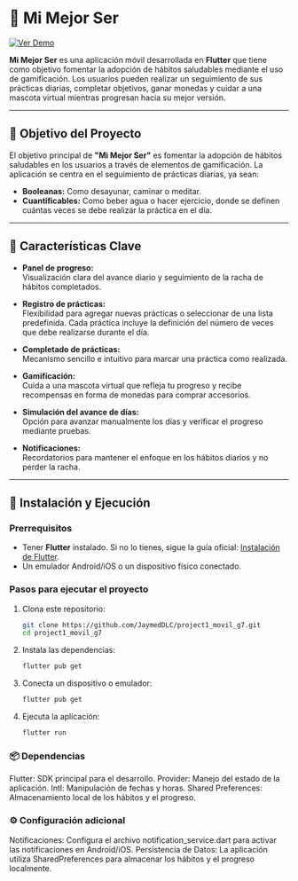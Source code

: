 # 🐾 Mi Mejor Ser

[![Ver Demo](https://img.shields.io/badge/Ver-Demo-blue?style=for-the-badge&logo=youtube)](https://youtu.be/zqXbgj1oE7w) 

**Mi Mejor Ser** es una aplicación móvil desarrollada en **Flutter** que tiene como objetivo fomentar la adopción de hábitos saludables mediante el uso de gamificación. Los usuarios pueden realizar un seguimiento de sus prácticas diarias, completar objetivos, ganar monedas y cuidar a una mascota virtual mientras progresan hacia su mejor versión.

---

## 🎯 Objetivo del Proyecto

El objetivo principal de **"Mi Mejor Ser"** es fomentar la adopción de hábitos saludables en los usuarios a través de elementos de gamificación. La aplicación se centra en el seguimiento de prácticas diarias, ya sean:

- **Booleanas:** Como desayunar, caminar o meditar.
- **Cuantificables:** Como beber agua o hacer ejercicio, donde se definen cuántas veces se debe realizar la práctica en el día.

---

## 📱 Características Clave

- **Panel de progreso:**  
  Visualización clara del avance diario y seguimiento de la racha de hábitos completados.

- **Registro de prácticas:**  
  Flexibilidad para agregar nuevas prácticas o seleccionar de una lista predefinida. Cada práctica incluye la definición del número de veces que debe realizarse durante el día.

- **Completado de prácticas:**  
  Mecanismo sencillo e intuitivo para marcar una práctica como realizada.

- **Gamificación:**  
  Cuida a una mascota virtual que refleja tu progreso y recibe recompensas en forma de monedas para comprar accesorios.

- **Simulación del avance de días:**  
  Opción para avanzar manualmente los días y verificar el progreso mediante pruebas.

- **Notificaciones:**  
  Recordatorios para mantener el enfoque en los hábitos diarios y no perder la racha.

---

## 🚀 Instalación y Ejecución

### **Prerrequisitos**

- Tener **Flutter** instalado. Si no lo tienes, sigue la guía oficial: [Instalación de Flutter](https://flutter.dev/docs/get-started/install).
- Un emulador Android/iOS o un dispositivo físico conectado.

### **Pasos para ejecutar el proyecto**

1. Clona este repositorio:
   ```bash
   git clone https://github.com/JaymedDLC/project1_movil_g7.git
   cd project1_movil_g7
2. Instala las dependencias:
   ```bash
   flutter pub get
3. Conecta un dispositivo o emulador:
   ```bash
   flutter pub get
4. Ejecuta la aplicación:
   ```bash
   flutter run


### 📦 Dependencias
Flutter: SDK principal para el desarrollo.
Provider: Manejo del estado de la aplicación.
Intl: Manipulación de fechas y horas.
Shared Preferences: Almacenamiento local de los hábitos y el progreso.
### ⚙️ Configuración adicional
Notificaciones: Configura el archivo notification_service.dart para activar las notificaciones en Android/iOS.
Persistencia de Datos: La aplicación utiliza SharedPreferences para almacenar los hábitos y el progreso localmente.
